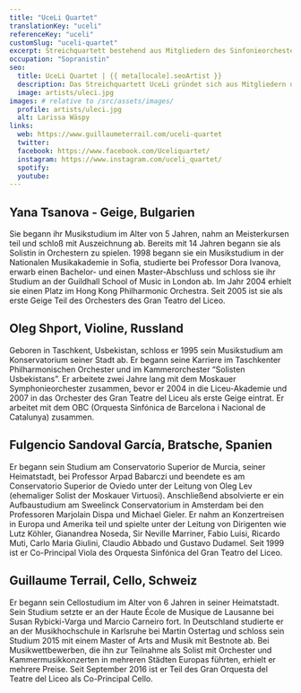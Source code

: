 ```yaml
---
title: "UceLi Quartet"
translationKey: "uceli"
referenceKey: "uceli"
customSlug: "uceli-quartet"
excerpt: Streichquartett bestehend aus Mitgliedern des Sinfonieorchesters des Gran Teatre del Liceu in Barcelona. Yana Tsanova und Oleg Shport (Violine), Claire Bobij (Viola), Guillaume Terrail (Cello).
occupation: "Sopranistin"
seo:
  title: UceLi Quartet | {{ meta[locale].seoArtist }}
  description: Das Streichquartett UceLi gründet sich aus Mitgliedern des Sinfonieorchesters des Gran Teatre del Liceu in Barcelona.
  image: artists/uleci.jpg
images: # relative to /src/assets/images/
  profile: artists/uleci.jpg
  alt: Larissa Wäspy
links:
  web: https://www.guillaumeterrail.com/uceli-quartet
  twitter:
  facebook: https://www.facebook.com/Uceliquartet/
  instagram: https://www.instagram.com/uceli_quartet/
  spotify:
  youtube:
---
```


## Yana Tsanova - Geige, Bulgarien

Sie begann ihr Musikstudium im Alter von 5 Jahren, nahm an Meisterkursen teil und schloß mit Auszeichnung ab. Bereits mit 14 Jahren begann sie als Solistin in Orchestern zu spielen. 1998 begann sie ein Musikstudium in der Nationalen Musikakademie in Sofia, studierte bei Professor Dora Ivanova, erwarb einen Bachelor- und einen Master-Abschluss und schloss sie ihr Studium an der Guildhall School of Music in London ab. Im Jahr 2004 erhielt sie einen Platz im Hong Kong Philharmonic Orchestra. Seit 2005 ist sie als erste Geige Teil des Orchesters des Gran Teatro del Liceo.

## Oleg Shport, Violine, Russland

Geboren in Taschkent, Usbekistan, schloss er 1995 sein Musikstudium am Konservatorium seiner Stadt ab. Er begann seine Karriere im Taschkenter Philharmonischen Orchester und im Kammerorchester “Solisten Usbekistans”. Er arbeitete zwei Jahre lang mit dem Moskauer Symphonieorchester zusammen, bevor er 2004 in die Liceu-Akademie und 2007 in das Orchester des Gran Teatre del Liceu als erste Geige eintrat. Er arbeitet mit dem OBC (Orquesta Sinfónica de Barcelona i Nacional de Catalunya) zusammen.

## Fulgencio Sandoval García, Bratsche, Spanien

Er begann sein Studium am Conservatorio Superior de Murcia, seiner Heimatstadt, bei Professor Arpad Babarczi und beendete es am Conservatorio Superior de Oviedo unter der Leitung von Oleg Lev (ehemaliger Solist der Moskauer Virtuosi). Anschließend absolvierte er ein Aufbaustudium am Sweelinck Conservatorium in Amsterdam bei den Professoren Marjolain Dispa und Michael Gieler.
Er nahm an Konzertreisen in Europa und Amerika teil und spielte unter der Leitung von Dirigenten wie Lutz Köhler, Gianandrea Noseda, Sir Neville Marriner, Fabio Luisi, Ricardo Muti, Carlo Maria Giulini, Claudio Abbado und Gustavo Dudamel.
Seit 1999 ist er Co-Principal Viola des Orquesta Sinfónica del Gran Teatro del Liceo.

## Guillaume Terrail, Cello, Schweiz

Er begann sein Cellostudium im Alter von 6 Jahren in seiner Heimatstadt. Sein Studium setzte er an der Haute École de Musique de Lausanne bei Susan Rybicki-Varga und Marcio Carneiro fort. In Deutschland studierte er an der Musikhochschule in Karlsruhe bei Martin Ostertag und schloss sein Studium 2015 mit einem Master of Arts and Musik mit Bestnote ab. Bei Musikwettbewerben, die ihn zur Teilnahme als Solist mit Orchester und Kammermusikkonzerten in mehreren Städten Europas führten, erhielt er mehrere Preise. Seit September 2016 ist er Teil des Gran Orquesta del Teatre del Liceo als Co-Principal Cello.
